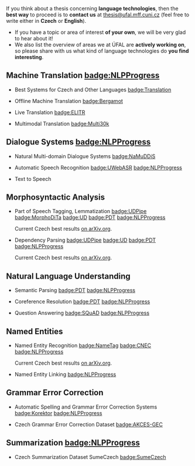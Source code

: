 If you think about a thesis concerning **language technologies**, then the **best way**
to proceed is to **contact us** at <span class="glyphicon glyphicon-envelope"></span> thesis@ufal.mff.cuni.cz
(feel free to write either in **Czech** or **English**).

- If you have a topic or area of interest **of your own**, we will be very glad
  to hear about it!
- We also list the overview of areas we at ÚFAL are **actively working on**, so
  please share with us what kind of language technologies do **you find
  interesting**.

## Machine Translation [badge:NLPProgress](https://nlpprogress.com/english/machine_translation.html)

- Best Systems for Czech and Other Languages
  [badge:Translation](https://lindat.mff.cuni.cz/services/translation/)

- Offline Machine Translation
  [badge:Bergamot](https://browser.mt/)

- Live Translation
  [badge:ELITR](https://elitr.eu/)

- Multimodal Translation
  [badge:Multi30k](https://github.com/multi30k/dataset)

## Dialogue Systems [badge:NLPProgress](https://nlpprogress.com/english/dialogue.html)

- Natural Multi-domain Dialogue Systems
  [badge:NaMuDDiS](https://ufal.mff.cuni.cz/grants/namuddis)

- Automatic Speech Recognition
  [badge:UWebASR](https://lindat.mff.cuni.cz/services/uwebasr/)
  [badge:NLPProgress](http://nlpprogress.com/english/automatic_speech_recognition.html)

- Text to Speech

## Morphosyntactic Analysis

- Part of Speech Tagging, Lemmatization
  [badge:UDPipe](https://lindat.mff.cuni.cz/services/udpipe/)
  [badge:MorphoDiTa](https://lindat.mff.cuni.cz/services/morphodita/)
  [badge:UD](https://universaldependencies.org/)
  [badge:PDT](https://ufal.mff.cuni.cz/prague-dependency-treebank)
  [badge:NLPProgress](https://nlpprogress.com/english/part-of-speech_tagging.html)

  Current Czech best results [on arXiv.org](https://arxiv.org/pdf/1909.03544).

- Dependency Parsing
  [badge:UDPipe](https://lindat.mff.cuni.cz/services/udpipe/)
  [badge:UD](https://universaldependencies.org/)
  [badge:PDT](https://ufal.mff.cuni.cz/prague-dependency-treebank)
  [badge:NLPProgress](https://nlpprogress.com/english/dependency_parsing.html)

  Current Czech best results [on arXiv.org](https://arxiv.org/pdf/1909.03544).

## Natural Language Understanding

- Semantic Parsing
  [badge:PDT](https://ufal.mff.cuni.cz/prague-dependency-treebank)
  [badge:NLPProgress](https://nlpprogress.com/english/semantic_parsing.html)

- Coreference Resolution
  [badge:PDT](https://ufal.mff.cuni.cz/prague-dependency-treebank)
  [badge:NLPProgress](http://nlpprogress.com/english/coreference_resolution.html)

- Question Answering
  [badge:SQuAD](https://rajpurkar.github.io/SQuAD-explorer/)
  [badge:NLPProgress](https://nlpprogress.com/english/question_answering.html)

## Named Entities

- Named Entity Recognition
  [badge:NameTag](https://lindat.mff.cuni.cz/services/nametag/)
  [badge:CNEC](https://ufal.mff.cuni.cz/cnec)
  [badge:NLPProgress](http://nlpprogress.com/english/named_entity_recognition.html)

  Current Czech best results [on arXiv.org](https://arxiv.org/pdf/1909.03544).

- Named Entity Linking
  [badge:NLPProgress](http://nlpprogress.com/english/entity_linking.html)

## Grammar Error Correction

- Automatic Spelling and Grammar Error Correction Systems
  [badge:Korektor](https://lindat.mff.cuni.cz/services/korektor/)
  [badge:NLPProgress](http://nlpprogress.com/english/grammatical_error_correction.html)

- Czech Grammar Error Correction Dataset
  [badge:AKCES-GEC](http://hdl.handle.net/11234/1-3057)

## Summarization [badge:NLPProgress](https://nlpprogress.com/english/summarization.html)

- Czech Summarization Dataset SumeCzech [badge:SumeCzech](https://www.aclweb.org/anthology/L18-1551.pdf)
